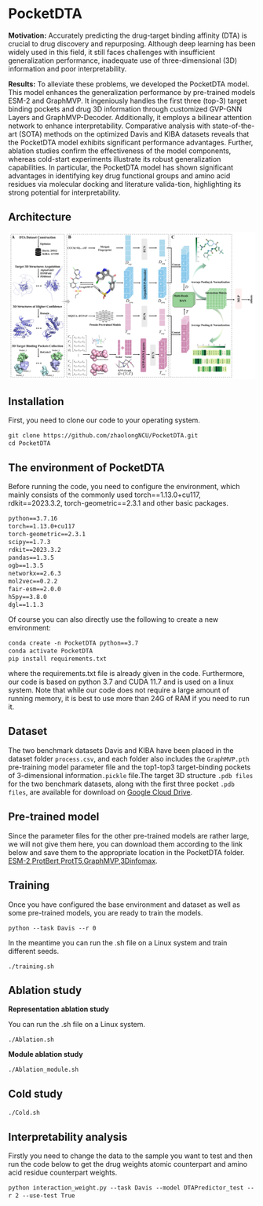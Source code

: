 # PocketDTA
**Motivation:** Accurately predicting the drug-target binding affinity (DTA) is crucial to drug discovery and repurposing. Although deep learning has been widely used in this field, it still faces challenges with insufficient generalization performance, inadequate use of three-dimensional (3D) information and poor interpretability. 

**Results:** To alleviate these problems, we developed the PocketDTA model. This model enhances the generalization performance by pre-trained models ESM-2 and GraphMVP. It ingeniously handles the first three (top-3) target binding pockets and drug 3D information through customized GVP-GNN Layers and GraphMVP-Decoder. Additionally, it employs a bilinear attention network to enhance interpretability. Comparative analysis with state-of-the-art (SOTA) methods on the optimized Davis and KIBA datasets reveals that the PocketDTA model exhibits significant performance advantages. Further, ablation studies confirm the effectiveness of the model components, whereas cold-start experiments illustrate its robust generalization capabilities. In particular, the PocketDTA model has shown significant advantages in identifying key drug functional groups and amino acid residues via molecular docking and literature valida-tion, highlighting its strong potential for interpretability. 

## Architecture
![PocketDTA](https://github.com/zhaolongNCU/PocketDTA/blob/main/PocketDTA.jpg)

## Installation
First, you need to clone our code to your operating system.

```
git clone https://github.com/zhaolongNCU/PocketDTA.git
cd PocketDTA
```


## The environment of PocketDTA
Before running the code, you need to configure the environment, which mainly consists of the commonly used torch==1.13.0+cu117, rdkit==2023.3.2, torch-geometric==2.3.1 and other basic packages.
```
python==3.7.16
torch==1.13.0+cu117
torch-geometric==2.3.1
scipy==1.7.3
rdkit==2023.3.2
pandas==1.3.5
ogb==1.3.5
networkx==2.6.3
mol2vec==0.2.2
fair-esm==2.0.0
h5py==3.8.0
dgl==1.1.3
```
Of course you can also directly use the following to create a new environment:
```
conda create -n PocketDTA python==3.7
conda activate PocketDTA
pip install requirements.txt
```
where the requirements.txt file is already given in the code.
Furthermore, our code is based on python 3.7 and CUDA 11.7 and is used on a linux system. Note that while our code does not require a large amount of running memory, it is best to use more than 24G of RAM if you need to run it.
## Dataset
The two benchmark datasets Davis and KIBA have been placed in the dataset folder `process.csv`, and each folder also includes the `GraphMVP.pth` pre-training model parameter file and the top1-top3 target-binding pockets of 3-dimensional information`.pickle` file.The target 3D structure `.pdb files` for the two benchmark datasets, along with the first three pocket `.pdb files`, are available for download on [Google Cloud Drive](https://drive.google.com/drive/folders/1qJXsxkTSgwPSTpu-XmIUh2rD2jJ1KuGQ).
## Pre-trained model
Since the parameter files for the other pre-trained models are rather large, we will not give them here, you can download them according to the link below and save them to the appropriate location in the PocketDTA folder. [ESM-2](https://dl.fbaipublicfiles.com/fair-esm/models/esm2_t33_650M_UR50D.pt),[ProtBert](https://zenodo.org/records/4633691),[ProtT5](https://zenodo.org/records/4644188),[GraphMVP](https://github.com/chao1224/GraphMVP),[3Dinfomax](https://github.com/HannesStark/3DInfomax).

## Training
Once you have configured the base environment and dataset as well as some pre-trained models, you are ready to train the models.

```
python --task Davis --r 0
```
In the meantime you can run the .sh file on a Linux system and train different seeds.

```
./training.sh
```
## Ablation study
**Representation ablation study**

You can run the .sh file on a Linux system.
```
./Ablation.sh
```
**Module ablation study**

```
./Ablation_module.sh
```
## Cold study
```
./Cold.sh
```
## Interpretability analysis
Firstly you need to change the data to the sample you want to test and then run the code below to get the drug weights atomic counterpart and amino acid residue counterpart weights.

```
python interaction_weight.py --task Davis --model DTAPredictor_test --r 2 --use-test True
```
